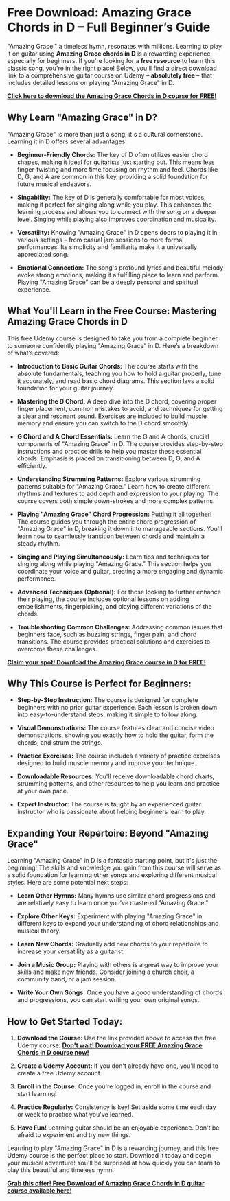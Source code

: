 # Free Download: Amazing Grace Chords in D – Full Beginner’s Guide

"Amazing Grace," a timeless hymn, resonates with millions. Learning to play it on guitar using **Amazing Grace chords in D** is a rewarding experience, especially for beginners. If you're looking for a **free resource** to learn this classic song, you're in the right place! Below, you'll find a direct download link to a comprehensive guitar course on Udemy – **absolutely free** – that includes detailed lessons on playing "Amazing Grace" in D.

[**Click here to download the Amazing Grace Chords in D course for FREE!**](https://udemywork.com/amazing-grace-chords-in-d)

## Why Learn "Amazing Grace" in D?

"Amazing Grace" is more than just a song; it's a cultural cornerstone. Learning it in D offers several advantages:

*   **Beginner-Friendly Chords:** The key of D often utilizes easier chord shapes, making it ideal for guitarists just starting out. This means less finger-twisting and more time focusing on rhythm and feel. Chords like D, G, and A are common in this key, providing a solid foundation for future musical endeavors.

*   **Singability:** The key of D is generally comfortable for most voices, making it perfect for singing along while you play. This enhances the learning process and allows you to connect with the song on a deeper level. Singing while playing also improves coordination and musicality.

*   **Versatility:** Knowing "Amazing Grace" in D opens doors to playing it in various settings – from casual jam sessions to more formal performances. Its simplicity and familiarity make it a universally appreciated song.

*   **Emotional Connection:** The song's profound lyrics and beautiful melody evoke strong emotions, making it a fulfilling piece to learn and perform. Playing "Amazing Grace" can be a deeply personal and spiritual experience.

## What You'll Learn in the Free Course: Mastering Amazing Grace Chords in D

This free Udemy course is designed to take you from a complete beginner to someone confidently playing "Amazing Grace" in D. Here’s a breakdown of what’s covered:

*   **Introduction to Basic Guitar Chords:** The course starts with the absolute fundamentals, teaching you how to hold a guitar properly, tune it accurately, and read basic chord diagrams. This section lays a solid foundation for your guitar journey.

*   **Mastering the D Chord:** A deep dive into the D chord, covering proper finger placement, common mistakes to avoid, and techniques for getting a clear and resonant sound. Exercises are included to build muscle memory and ensure you can switch to the D chord smoothly.

*   **G Chord and A Chord Essentials:** Learn the G and A chords, crucial components of "Amazing Grace" in D. The course provides step-by-step instructions and practice drills to help you master these essential chords. Emphasis is placed on transitioning between D, G, and A efficiently.

*   **Understanding Strumming Patterns:** Explore various strumming patterns suitable for "Amazing Grace." Learn how to create different rhythms and textures to add depth and expression to your playing. The course covers both simple down-strokes and more complex patterns.

*   **Playing "Amazing Grace" Chord Progression:** Putting it all together! The course guides you through the entire chord progression of "Amazing Grace" in D, breaking it down into manageable sections. You'll learn how to seamlessly transition between chords and maintain a steady rhythm.

*   **Singing and Playing Simultaneously:** Learn tips and techniques for singing along while playing "Amazing Grace." This section helps you coordinate your voice and guitar, creating a more engaging and dynamic performance.

*   **Advanced Techniques (Optional):** For those looking to further enhance their playing, the course includes optional lessons on adding embellishments, fingerpicking, and playing different variations of the chords.

*   **Troubleshooting Common Challenges:** Addressing common issues that beginners face, such as buzzing strings, finger pain, and chord transitions. The course provides practical solutions and exercises to overcome these challenges.

[**Claim your spot! Download the Amazing Grace course in D for FREE!**](https://udemywork.com/amazing-grace-chords-in-d)

## Why This Course is Perfect for Beginners:

*   **Step-by-Step Instruction:** The course is designed for complete beginners with no prior guitar experience. Each lesson is broken down into easy-to-understand steps, making it simple to follow along.

*   **Visual Demonstrations:** The course features clear and concise video demonstrations, showing you exactly how to hold the guitar, form the chords, and strum the strings.

*   **Practice Exercises:** The course includes a variety of practice exercises designed to build muscle memory and improve your technique.

*   **Downloadable Resources:** You'll receive downloadable chord charts, strumming patterns, and other resources to help you learn and practice at your own pace.

*   **Expert Instructor:** The course is taught by an experienced guitar instructor who is passionate about helping beginners learn to play.

## Expanding Your Repertoire: Beyond "Amazing Grace"

Learning "Amazing Grace" in D is a fantastic starting point, but it's just the beginning! The skills and knowledge you gain from this course will serve as a solid foundation for learning other songs and exploring different musical styles. Here are some potential next steps:

*   **Learn Other Hymns:** Many hymns use similar chord progressions and are relatively easy to learn once you've mastered "Amazing Grace."

*   **Explore Other Keys:** Experiment with playing "Amazing Grace" in different keys to expand your understanding of chord relationships and musical theory.

*   **Learn New Chords:** Gradually add new chords to your repertoire to increase your versatility as a guitarist.

*   **Join a Music Group:** Playing with others is a great way to improve your skills and make new friends. Consider joining a church choir, a community band, or a jam session.

*   **Write Your Own Songs:** Once you have a good understanding of chords and progressions, you can start writing your own original songs.

## How to Get Started Today:

1.  **Download the Course:** Use the link provided above to access the free Udemy course: [**Don't wait! Download your FREE Amazing Grace Chords in D course now!**](https://udemywork.com/amazing-grace-chords-in-d)

2.  **Create a Udemy Account:** If you don't already have one, you'll need to create a free Udemy account.

3.  **Enroll in the Course:** Once you're logged in, enroll in the course and start learning!

4.  **Practice Regularly:** Consistency is key! Set aside some time each day or week to practice what you've learned.

5.  **Have Fun!** Learning guitar should be an enjoyable experience. Don't be afraid to experiment and try new things.

Learning to play "Amazing Grace" in D is a rewarding journey, and this free Udemy course is the perfect place to start. Download it today and begin your musical adventure! You'll be surprised at how quickly you can learn to play this beautiful and timeless hymn.

[**Grab this offer! Free Download of Amazing Grace Chords in D guitar course available here!**](https://udemywork.com/amazing-grace-chords-in-d)
